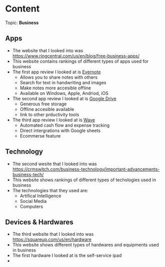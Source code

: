 # Content
Topic: **Business**
## Apps
* The website that I looked into was https://www.ringcentral.com/us/en/blog/free-business-apps/
* This website contains rankings of different types of apps used for business
* The first app review I looked at is <a href="https://evernote.com/">Evernote </a>
  * Allows you to share notes with others
  * Search for text in handwriting and images
  * Make notes more accesible offline
  * Available on Windows, Apple, Andriod, iOS
* The second app review I looked at is <a href="https://workspace.google.com/products/drive/">Google Drive </a>
  * Generous free storage
  * Offline accesible available
  * link to other prductivity tools
* The third app review I looked at is <a href="https://www.waveapps.com/">Wave</a>
  * Automated cash flow and expense tracking
  * Direct intergrations with Google sheets
  * Ecommerse feature
## Technology
* The second wesite that I looked into was https://crmswitch.com/business-technology/important-advancements-business-tech/
* This website shows rankings of different types of techologies used in business
* The technologies that they used are:
  * Artifical Intelligence
  * Social Media
  * Computers
## Devices & Hardwares
* The third website that I looked into was https://squareup.com/us/en/hardware
* This website shows different types of hardwares and equipments used in business
* The first hardware I looked at is the self-service ipad
* 

